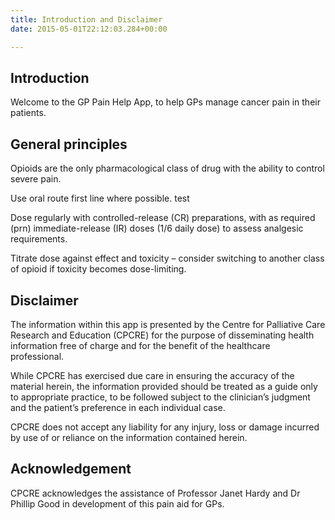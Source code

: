 ```yaml
---
title: Introduction and Disclaimer
date: 2015-05-01T22:12:03.284+00:00

---
```

## Introduction

Welcome to the GP Pain Help App, to help GPs manage cancer pain in their patients.

## General principles

Opioids are the only pharmacological class of drug with the ability to control severe pain.

Use oral route first line where possible. test

Dose regularly with controlled-release (CR) preparations, with as required (prn) immediate-release (IR) doses (1/6 daily dose) to assess analgesic requirements.

Titrate dose against effect and toxicity – consider switching to another class of opioid if toxicity becomes dose-limiting.

## Disclaimer

The information within this app is presented by the Centre for Palliative Care Research and Education (CPCRE) for the purpose of disseminating health information free of charge and for the benefit of the healthcare professional.

While CPCRE has exercised due care in ensuring the accuracy of the material herein, the information provided should be treated as a guide only to appropriate practice, to be followed subject to the clinician’s judgment and the patient’s preference in each individual case.

CPCRE does not accept any liability for any injury, loss or damage incurred by use of or reliance on the information contained herein.

## Acknowledgement

CPCRE acknowledges the assistance of Professor Janet Hardy and Dr Phillip Good in development of this pain aid for GPs.